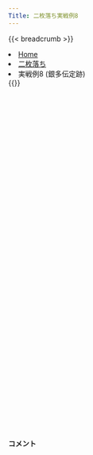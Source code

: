 ```yaml
---
Title: 二枚落ち実戦例8
---
```

{{< breadcrumb >}}
  <li class="breadcrumb-item"><a href="/shogi-beginners/">Home</a></li>
  <li class="breadcrumb-item"><a href="/shogi-beginners/2mai/">二枚落ち</a></li>
  <li class="breadcrumb-item active" aria-current="page">実戦例8 (銀多伝定跡)</li>
{{</ breadcrumb >}}
<div class="row pt-3">
  <div class="col-lg-1"></div>
  <div class="col-sm" tabindex="-1">
    <script id="example-kif" type="text/plain">
手合割：二枚落ち
下手：下手
上手：上手
手数----指手---------消費時間--
*<ruby>銀多伝<rt>ぎんたでん</rt></ruby><ruby>定跡<rt>じょうせき</rt></ruby>の<ruby>勝<rt>か</rt></ruby>ち<ruby>方<rt>かた</rt></ruby>をおぼえましょう。
*<div class="text-center"><img class="img-fluid pt-3 w-50" src="/shogi-beginners/img/cat42.webp"></div>
   1 ２二銀(31)
   2 ７六歩(77)
   3 ３二金(41)
   4 ４六歩(47)
   5 ７二銀(71)
   6 ４五歩(46)
   7 ６四歩(63)
   8 ４八銀(39)
   9 ６三銀(72)
  10 ４七銀(48)
  11 ９四歩(93)
  12 ９六歩(97)
  13 ３一銀(22)
  14 ３六歩(37)
  15 ４一玉(51)
  16 ３五歩(36)
  17 ２二銀(31)
  18 ６八銀(79)
  19 ７四歩(73)
  20 ５六歩(57)
  21 １四歩(13)
  22 ５七銀(68)
  23 ６二金(61)
  24 ４六銀(57)
  25 ５二玉(41)
*<ruby>上手<rt>うわて</rt></ruby>が<ruby>顔面<rt>がんめん</rt></ruby><ruby>受<rt>う</rt></ruby>けを<ruby>見<rt>み</rt></ruby>せてきたら<ruby>銀多伝<rt>ぎんたでん</rt></ruby>にするのも<ruby>有力<rt>ゆうりょく</rt></ruby>です。
  26 ７八飛(28)
*５<ruby>筋<rt>すじ</rt></ruby>に<ruby>争点<rt>そうてん</rt></ruby>がないため、<ruby>争点<rt>そうてん</rt></ruby>の<ruby>近<rt>ちか</rt></ruby>い７<ruby>筋<rt>すじ</rt></ruby>に<ruby>飛車<rt>ひしゃ</rt></ruby>を<ruby>振<rt>ふ</rt></ruby>るのが<ruby>自然<rt>しぜん</rt></ruby>です。
  27 ２四歩(23)
  28 ４八玉(59)
  29 ２三銀(22)
  30 ３八玉(48)
  31 １五歩(14)
  32 ４八金(49)
  33 ４二金(32)
  34 ６八金(69)
  35 ６一玉(52)
  36 ７五歩(76)
  37 同　歩(74)
  38 同　飛(78)
  39 ７三金(62)
  40 ３七桂(29)
  41 ７二玉(61)
  42 ７九飛(75)
  43 ７四金(73)
  44 ２六歩(27)
  45 ３二金(42)
*<ruby>問題<rt>もんだい</rt></ruby>: <ruby>次<rt>つぎ</rt></ruby>の<ruby>手<rt>て</rt></ruby>を<ruby>考<rt>かんが</rt></ruby>えてみましょう。<ruby>難問<rt>なんもん</rt></ruby>。
*<div><img class="img-fluid" src="/shogi-beginners/img/cat2.webp"></div>
  46 ４四歩(45)
*７<ruby>筋<rt>すじ</rt></ruby>から<ruby>棒金<rt>ぼうきん</rt></ruby>で<ruby>攻<rt>せ</rt></ruby>めるのはあまり<ruby>迫力<rt>はくりょく</rt></ruby>がありません。☗<ruby>４四<rt>よんよん</rt></ruby><ruby>歩<rt>ふ</rt></ruby>から<ruby>歩<rt>ふ</rt></ruby>を<ruby>入手<rt>にゅうしゅ</rt></ruby>し、<ruby>上手<rt>うわて</rt></ruby>の<ruby>陣形<rt>じんけい</rt></ruby>を<ruby>乱<rt>みだ</rt></ruby>しながら<ruby>少<rt>すこ</rt></ruby>しずつ<ruby>攻<rt>せ</rt></ruby>めるのが<ruby>良<rt>い</rt></ruby>いです。
  47 ７五歩打
  48 ２九飛(79)
*<ruby>次<rt>つぎ</rt></ruby>に☗<ruby>４三<rt>よんさん</rt></ruby><ruby>歩成<rt>ふなり</rt></ruby>～☗<ruby>２五<rt>にーごー</rt></ruby><ruby>歩<rt>ふ</rt></ruby>～☗<ruby>２二<rt>にーにー</rt></ruby><ruby>歩<rt>ふ</rt></ruby>を<ruby>狙<rt>ねら</rt></ruby>っています。
  49 ４四歩(43)
  50 同　角(88)
  51 ５二銀(63)
  52 ８八角(44)
  53 １二香(11)
  54 ２五歩(26)
  55 同　歩(24)
  56 同　飛(29)
  57 ２四歩打
  58 ２九飛(25)
  59 １六歩(15)
  60 同　歩(17)
  61 ８二玉(72)
*<ruby>問題<rt>もんだい</rt></ruby>: <ruby>次<rt>つぎ</rt></ruby>の<ruby>手<rt>て</rt></ruby>を<ruby>考<rt>かんが</rt></ruby>えてみましょう。<ruby>難問<rt>なんもん</rt></ruby>。
*<div><img class="img-fluid" src="/shogi-beginners/img/cat2.webp"></div>
  62 ７九飛(29)
*☗<ruby>２二<rt>にーにー</rt></ruby><ruby>歩<rt>ふ</rt></ruby>を<ruby>見<rt>み</rt></ruby>せて<ruby>金銀<rt>きんぎん</rt></ruby>を<ruby>釘<rt>くぎ</rt></ruby><ruby>付<rt>づ</rt></ruby>けにしたことで、<ruby>右辺<rt>うへん</rt></ruby>ではだいぶ<ruby>得<rt>とく</rt></ruby>をしました。<ruby>今度<rt>こんど</rt></ruby>は<ruby>弱<rt>よわ</rt></ruby>くなった７<ruby>筋<rt>すじ</rt></ruby>から<ruby>攻<rt>せ</rt></ruby>めていきます。
  63 １四銀(23)
  64 ７七金(68)
  65 ７三金(74)
  66 ６六金(77)
  67 ６三銀(52)
  68 ７五金(66)
  69 ７四歩打
  70 ７六金(75)
  71 ７二金(73)
*<ruby>問題<rt>もんだい</rt></ruby>: <ruby>次<rt>つぎ</rt></ruby>の<ruby>手<rt>て</rt></ruby>を<ruby>考<rt>かんが</rt></ruby>えてみましょう。<ruby>難問<rt>なんもん</rt></ruby>。
*<div><img class="img-fluid" src="/shogi-beginners/img/cat2.webp"></div>
  72 ２九飛(79)
*７<ruby>筋<rt>すじ</rt></ruby>をすぐには<ruby>突破<rt>とっぱ</rt></ruby>できません。<ruby>上手<rt>うわて</rt></ruby>の<ruby>陣形<rt>じんけい</rt></ruby>をよく<ruby>見<rt>み</rt></ruby>て<ruby>一番<rt>いちばん</rt></ruby><ruby>弱<rt>よわ</rt></ruby>いところを<ruby>攻<rt>せ</rt></ruby>めるのが<ruby>良<rt>よ</rt></ruby>いです。
  73 ２三銀(14)
*<ruby>問題<rt>もんだい</rt></ruby>: <ruby>次<rt>つぎ</rt></ruby>の<ruby>手<rt>て</rt></ruby>を<ruby>考<rt>かんが</rt></ruby>えてみましょう。<ruby>難問<rt>なんもん</rt></ruby>。
*<div><img class="img-fluid" src="/shogi-beginners/img/cat2.webp"></div>
  74 ４四歩打
*<ruby>上手<rt>うわて</rt></ruby>の<ruby>歩<rt>ふ</rt></ruby><ruby>切<rt>ぎ</rt></ruby>れを<ruby>見<rt>み</rt></ruby>て、このような<ruby>手<rt>て</rt></ruby>が<ruby>指<rt>さ</rt></ruby>せるようになれば<ruby>卒業<rt>そつぎょう</rt></ruby>は<ruby>近<rt>ちか</rt></ruby>いです。
  75 ６二金(72)
*<ruby>問題<rt>もんだい</rt></ruby>: <ruby>次<rt>つぎ</rt></ruby>の<ruby>手<rt>て</rt></ruby>を<ruby>考<rt>かんが</rt></ruby>えてみましょう。
*<div><img class="img-fluid" src="/shogi-beginners/img/cat2.webp"></div>
  76 ２二歩打
*☗<ruby>４三<rt>よんさん</rt></ruby><ruby>歩成<rt>ふなり</rt></ruby>よりこちらのほうがずっと<ruby>良<rt>よ</rt></ruby>いです。
  77 １三桂(21)
  78 ２一歩成(22)
  79 ２五桂(13)
  80 同　桂(37)
  81 １四銀(23)
*<ruby>問題<rt>もんだい</rt></ruby>: <ruby>次<rt>つぎ</rt></ruby>の<ruby>手<rt>て</rt></ruby>を<ruby>考<rt>かんが</rt></ruby>えてみましょう。
*<div><img class="img-fluid" src="/shogi-beginners/img/cat2.webp"></div>
  82 １三桂成(25)
  83 同　香(12)
  84 ２四飛(29)
  85 ２三銀(14)
  86 ２九飛(24)
*<ruby>歩<rt>ふ</rt></ruby><ruby>切<rt>ぎ</rt></ruby>れの<ruby>上手<rt>うわて</rt></ruby>は<ruby>次<rt>つぎ</rt></ruby>の☗<ruby>４三<rt>よんさん</rt></ruby><ruby>歩成<rt>ふなり</rt></ruby>や☗<ruby>３一<rt>さんいち</rt>とが<ruby>受<rt>う</rt></ruby>かりません。
  87 ２四桂打
  88 ４三歩成(44)
  89 同　金(32)
  90 ２二と(21)
  91 ４五歩打
  92 同　銀(46)
  93 ５四銀(63)
  94 同　銀(45)
  95 同　金(43)
  96 ２三と(22)
  97 １六桂(24)
  98 同　香(19)
  99 同　香(13)
 100 ３三と(23)
 101 １七香成(16)
 102 ２二飛成(29)
*ここまでくればもう<ruby>難<rt>むずか</rt></ruby>しいところはありません。
 103 ５二香打
 104 ４三と(33)
 105 ４二歩打
 106 同　龍(22)
 107 ６一銀打
 108 ８六桂打
 109 ９二玉(82)
 110 ７四桂(86)
 111 ７三金(62)
 112 ５二と(43)
 113 ７二銀(61)
 114 ６二と(52)
 115 ６五金(54)
 116 同　金(76)
 117 ７四金(73)
 118 同　金(65)
 119 ２七成香(17)
 120 同　玉(38)
 121 ７三銀(72)
 122 ６三と(62)
 123 ８二桂打
 124 ７三と(63)
 125 同　桂(81)
 126 同　金(74)
 127 ２六歩打
 128 ３六玉(27)
 129 ９三玉(92)
 130 ８二龍(42)
 131 ８四玉(93)
 132 ８三龍(82)
 133 ７五玉(84)
 134 ６六金打
 135 投了
*<a href="/shogi-beginners/2mai/">
*<ruby>復習<rt>ふくしゅう</rt></ruby>しよう！
*<div class="text-center"><img class="img-fluid pt-3 w-50" src="/shogi-beginners/img/cat1.webp"></div></a>
まで134手で下手の勝ち
    </script>
    <svg id="example" class="board" xmlns="http://www.w3.org/2000/svg" viewBox="0,0,400,540"></svg>
  </div>
  <div class="col-sm">
    <h4 class="pt-3">コメント</h4>
    <div id="comment"></div>
  </div>
  <div class="col-lg-1"></div>
</div>
